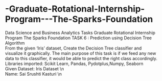 # -Graduate-Rotational-Internship-Program---The-Sparks-Foundation
Data Science and Business Analytics Tasks Graduate Rotational Internship Program 
The Sparks Foundation
TASK 6 : Prediction using Decision Tree Algorithm  
From the given ‘Iris’ dataset, Create the Decision Tree classifier and visualize it graphically.
The main purpose of this task is if we feed any new data to this classifier, it would be able to predict the right class accordingly. 
Libraries imported: Scikit Learn, Pandas, Pydotplus,Numpy, Seaborn  
Given Dataset: Iris Dataset \n
<br>Name: Sai Srushti Kasturi \n
